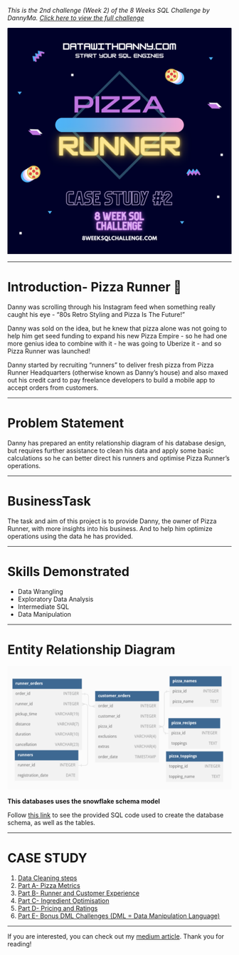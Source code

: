 *This is the 2nd challenge (Week 2) of the 8 Weeks SQL Challenge by DannyMa. [Click here to view the full challenge](https://8weeksqlchallenge.com/case-study-2/)*

![](https://github.com/imanjokko/PizzaRunner/blob/main/images/Logo.png)

---
# Introduction- Pizza Runner :pizza:

Danny was scrolling through his Instagram feed when something really caught his eye - “80s Retro Styling and Pizza Is The Future!”

Danny was sold on the idea, but he knew that pizza alone was not going to help him get seed funding to expand his new Pizza Empire - so he had one more genius idea to combine with it - he was going to Uberize it - and so Pizza Runner was launched!

Danny started by recruiting “runners” to deliver fresh pizza from Pizza Runner Headquarters (otherwise known as Danny’s house) and also maxed out his credit card to pay freelance developers to build a mobile app to accept orders from customers.

---
# Problem Statement
Danny has prepared an entity relationship diagram of his database design, but requires further assistance to clean his data and apply some basic calculations so he can better direct his runners and optimise Pizza Runner’s operations.

---
# BusinessTask
The task and aim of this project is to provide Danny, the owner of Pizza Runner, with more insights into his business. And to help him optimize operations using the data he has provided.

---
# Skills Demonstrated
- Data Wrangling
- Exploratory Data Analysis
- Intermediate SQL
- Data Manipulation

---
# Entity Relationship Diagram
![](https://github.com/imanjokko/PizzaRunner/blob/main/images/ERD.png)

**This databases uses the snowflake schema model**

Follow [this link](https://github.com/imanjokko/PizzaRunner/blob/main/schema%20query.sql) to see the provided SQL code used to create the database schema, as well as the tables.

---
# CASE STUDY
1. [Data Cleaning steps](https://github.com/imanjokko/PizzaRunner/blob/main/Solutions/Data_Cleaning.md)
2. [Part A- Pizza Metrics](https://github.com/imanjokko/PizzaRunner/blob/main/Solutions/Part%20A-%20Pizza%20Metrics.md)
4. [Part B- Runner and Customer Experience](https://github.com/imanjokko/PizzaRunner/blob/main/Solutions/Part%20B-%20Runner%20and%20Customer%20Experience.md)
5. [Part C- Ingredient Optimisation](https://github.com/imanjokko/PizzaRunner/blob/main/Solutions/Part%20C-%20Ingredient%20Optimisation.md)
6. [Part D- Pricing and Ratings]()
7. [Part E- Bonus DML Challenges (DML = Data Manipulation Language)]()

---
If you are interested, you can check out my [medium article]().
Thank you for reading!
